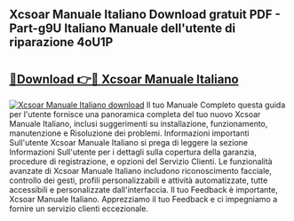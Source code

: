 ## Xcsoar Manuale Italiano Download gratuit PDF - Part-g9U Italiano Manuale dell'utente di riparazione 4oU1P

# <h2><a href="http://df9shql.blite.top/?on=Xcsoar+Manuale+Italiano">🔗Download 👉🔴 Xcsoar Manuale Italiano</a></h2>

[![Xcsoar Manuale Italiano download](https://i.imgur.com/lujVjoI.png)](http://df9shql.blite.top/?on=Xcsoar+Manuale+Italiano)
Il tuo Manuale Completo questa guida per l'utente fornisce una panoramica completa del tuo nuovo Xcsoar Manuale Italiano, inclusi suggerimenti su installazione, funzionamento, manutenzione e Risoluzione dei problemi. Informazioni importanti Sull'utente Xcsoar Manuale Italiano si prega di leggere la sezione Informazioni Sull'utente per i dettagli sulla copertura della garanzia, procedure di registrazione, e opzioni del Servizio Clienti. Le funzionalità avanzate di Xcsoar Manuale Italiano includono riconoscimento facciale, controllo dei gesti, profili personalizzabili e attività automatizzate, tutte accessibili e personalizzate dall'interfaccia. Il tuo Feedback è importante, Xcsoar Manuale Italiano. Apprezziamo il tuo Feedback e ci impegniamo a fornire un servizio clienti eccezionale.
